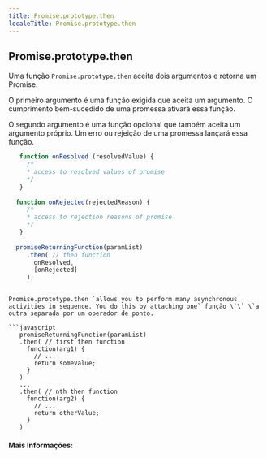 ```yaml
---
title: Promise.prototype.then
localeTitle: Promise.prototype.then
---
```

## Promise.prototype.then

Uma função `Promise.prototype.then` aceita dois argumentos e retorna um Promise.

O primeiro argumento é uma função exigida que aceita um argumento. O cumprimento bem-sucedido de uma promessa ativará essa função.

O segundo argumento é uma função opcional que também aceita um argumento próprio. Um erro ou rejeição de uma promessa lançará essa função.

```javascript
   function onResolved (resolvedValue) { 
     /* 
     * access to resolved values of promise 
     */ 
   } 
 
  function onRejected(rejectedReason) { 
     /* 
     * access to rejection reasons of promise 
     */ 
   } 
 
  promiseReturningFunction(paramList) 
     .then( // then function 
       onResolved, 
       [onRejected] 
     ); 
 ``` 
```

Promise.prototype.then `allows you to perform many asynchronous activities in sequence. You do this by attaching one` função \`\` \`a outra separada por um operador de ponto.

```javascript
   promiseReturningFunction(paramList) 
   .then( // first then function 
     function(arg1) { 
       // ... 
       return someValue; 
     } 
   ) 
   ... 
   .then( // nth then function 
     function(arg2) { 
       // ... 
       return otherValue; 
     } 
   ) 
```

#### Mais Informações: